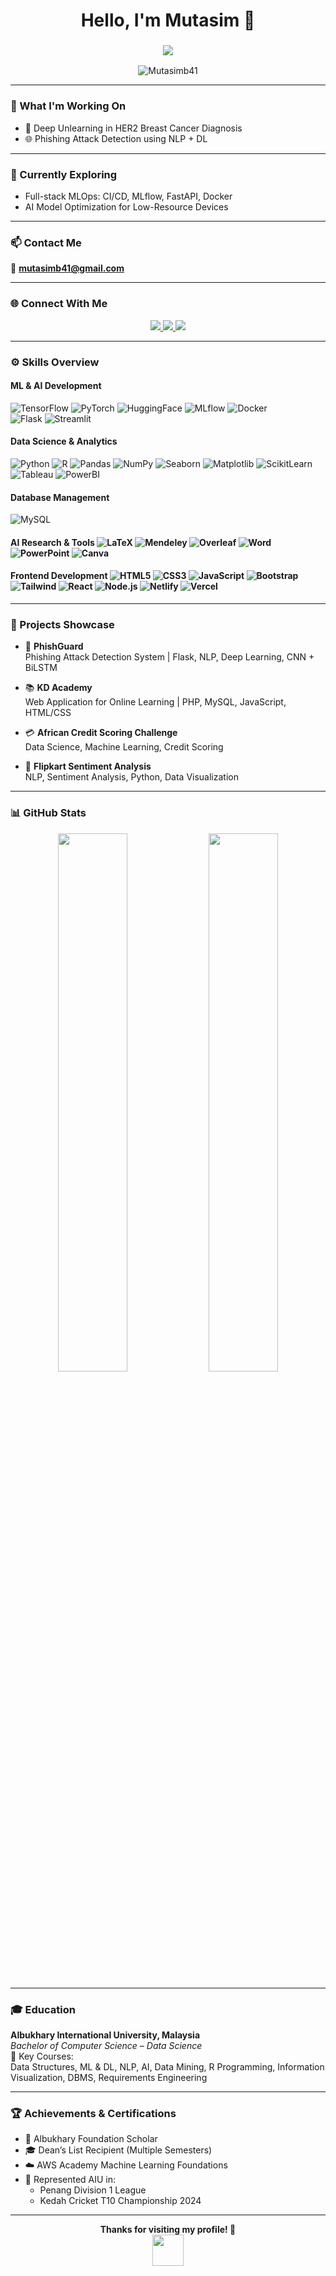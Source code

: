 <h1 align="center">Hello, I'm Mutasim 👋</h1>

<h3 align="center">
  <img src="https://readme-typing-svg.demolab.com?font=Fira+Code&pause=1000&center=true&vCenter=true&width=500&height=50&lines=Final+Year+Data+Science+Student;ML+Model+Trainer+%7C+AI+Researcher;Exploring+MLOps+%7C+Model+Deployment" />
</h3>

<p align="center">
  <img src="https://komarev.com/ghpvc/?username=Mutasimb41&label=Profile+Views&color=0e75b6&style=flat" alt="Mutasimb41" />
</p>

---

### 🔭 What I'm Working On
- 🧬 Deep Unlearning in HER2 Breast Cancer Diagnosis  
- 🌐 Phishing Attack Detection using NLP + DL  

---

### 🌱 Currently Exploring
- Full-stack MLOps: CI/CD, MLflow, FastAPI, Docker  
- AI Model Optimization for Low-Resource Devices  

---

### 📫 Contact Me
📧 **mutasimb41@gmail.com**

---

### 🌐 Connect With Me

<p align="center">
  <a href="https://www.linkedin.com/in/mutasimb41/" target="_blank">
    <img src="https://img.shields.io/badge/LinkedIn-0077B5?style=for-the-badge&logo=linkedin&logoColor=white" />
  </a>
  <a href="https://www.kaggle.com/mutasimb412" target="_blank">
    <img src="https://img.shields.io/badge/Kaggle-20BEFF?style=for-the-badge&logo=kaggle&logoColor=white" />
  </a>
  <a href="https://github.com/Mutasimb41" target="_blank">
    <img src="https://img.shields.io/badge/GitHub-181717?style=for-the-badge&logo=github&logoColor=white" />
  </a>
</p>

---

### ⚙️ Skills Overview

#### ML & AI Development  
![TensorFlow](https://img.shields.io/badge/TensorFlow-FF6F00?logo=tensorflow&logoColor=white)  ![PyTorch](https://img.shields.io/badge/PyTorch-EE4C2C?logo=pytorch&logoColor=white)  ![HuggingFace](https://img.shields.io/badge/HuggingFace-FFD21F?logo=huggingface&logoColor=black)  ![MLflow](https://img.shields.io/badge/MLflow-0194E2?logo=mlflow&logoColor=white)  ![Docker](https://img.shields.io/badge/Docker-2496ED?logo=docker&logoColor=white)  
![Flask](https://img.shields.io/badge/Flask-000000?logo=flask&logoColor=white)  ![Streamlit](https://img.shields.io/badge/Streamlit-FF4B4B?logo=streamlit&logoColor=white)

#### Data Science & Analytics  
![Python](https://img.shields.io/badge/Python-3776AB?logo=python&logoColor=white)  ![R](https://img.shields.io/badge/R-276DC3?logo=r&logoColor=white)  ![Pandas](https://img.shields.io/badge/Pandas-150458?logo=pandas&logoColor=white)  ![NumPy](https://img.shields.io/badge/NumPy-013243?logo=numpy&logoColor=white)  ![Seaborn](https://img.shields.io/badge/Seaborn-2E91E5?logoColor=white)  ![Matplotlib](https://img.shields.io/badge/Matplotlib-11557C?logoColor=white)  ![ScikitLearn](https://img.shields.io/badge/Scikit--Learn-F7931E?logo=scikit-learn&logoColor=white)  ![Tableau](https://img.shields.io/badge/Tableau-E97627?logo=tableau&logoColor=white)  ![PowerBI](https://img.shields.io/badge/PowerBI-F2C811?logo=powerbi&logoColor=black)

#### Database Management 
![MySQL](https://img.shields.io/badge/MySQL-4479A1?logo=mysql&logoColor=white)

#### AI Research & Tools  ![LaTeX](https://img.shields.io/badge/LaTeX-008080?logoColor=white)  ![Mendeley](https://img.shields.io/badge/Mendeley-9D1620?logoColor=white)  ![Overleaf](https://img.shields.io/badge/Overleaf-47A141?logoColor=white)  ![Word](https://img.shields.io/badge/MS%20Word-2B579A?logo=microsoftword&logoColor=white)  ![PowerPoint](https://img.shields.io/badge/PowerPoint-B7472A?logo=microsoftpowerpoint&logoColor=white)  ![Canva](https://img.shields.io/badge/Canva-00C4CC?logo=canva&logoColor=white)

#### Frontend Development  ![HTML5](https://img.shields.io/badge/HTML5-E34F26?logo=html5&logoColor=white)  ![CSS3](https://img.shields.io/badge/CSS3-1572B6?logo=css3&logoColor=white)  ![JavaScript](https://img.shields.io/badge/JavaScript-F7DF1E?logo=javascript&logoColor=black)  ![Bootstrap](https://img.shields.io/badge/Bootstrap-7952B3?logo=bootstrap&logoColor=white)  ![Tailwind](https://img.shields.io/badge/TailwindCSS-38B2AC?logo=tailwindcss&logoColor=white)  ![React](https://img.shields.io/badge/React-61DAFB?logo=react&logoColor=black)  ![Node.js](https://img.shields.io/badge/Node.js-339933?logo=nodedotjs&logoColor=white)  ![Netlify](https://img.shields.io/badge/Netlify-00C7B7?logo=netlify&logoColor=white)  ![Vercel](https://img.shields.io/badge/Vercel-000000?logo=vercel&logoColor=white)

---

### 💼 Projects Showcase

- 🧠 **PhishGuard**  
  Phishing Attack Detection System | Flask, NLP, Deep Learning, CNN + BiLSTM

- 📚 **KD Academy**  
  Web Application for Online Learning | PHP, MySQL, JavaScript, HTML/CSS

- 💳 **African Credit Scoring Challenge**  
  Data Science, Machine Learning, Credit Scoring

- 💬 **Flipkart Sentiment Analysis**  
  NLP, Sentiment Analysis, Python, Data Visualization

---

### 📊 GitHub Stats

<p align="center">
  <img src="https://github-readme-stats.vercel.app/api?username=Mutasimb41&show_icons=true&theme=radical" width="47%" />
  <img src="https://github-readme-stats.vercel.app/api/top-langs/?username=Mutasimb41&layout=compact&theme=radical" width="47%" />
</p>

---

### 🎓 Education

**Albukhary International University, Malaysia**  
_Bachelor of Computer Science – Data Science_  
📘 Key Courses:  
Data Structures, ML & DL, NLP, AI, Data Mining, R Programming, Information Visualization, DBMS, Requirements Engineering

---

### 🏆 Achievements & Certifications

- 🏅 Albukhary Foundation Scholar  
- 🎓 Dean’s List Recipient (Multiple Semesters)  
- ☁️ AWS Academy Machine Learning Foundations  
- 🏏 Represented AIU in:
  - Penang Division 1 League  
  - Kedah Cricket T10 Championship 2024  

---

<p align="center">
  <b>Thanks for visiting my profile! 💙</b><br>
  <img src="https://media.giphy.com/media/hvRJCLFzcasrR4ia7z/giphy.gif" width="50"/>
</p>
